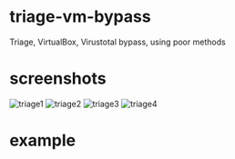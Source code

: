 # triage-vm-bypass
Triage, VirtualBox, Virustotal bypass, using poor methods

# screenshots

![triage1](https://raw.githubusercontent.com/zjuvee/triage-vm-bypass/main/Screenshot_10.png)
![triage2](https://raw.githubusercontent.com/zjuvee/triage-vm-bypass/main/Screenshot_11.png)
![triage3](https://raw.githubusercontent.com/zjuvee/triage-vm-bypass/main/Screenshot_12.png)
![triage4](https://raw.githubusercontent.com/zjuvee/triage-vm-bypass/main/Screenshot_13.png)

# example 

